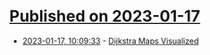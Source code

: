 # [Published on 2023-01-17](index.md)

* [2023-01-17, 10:09:33](https://news.ycombinator.com/item?id=34410879) - [Dijkstra Maps Visualized](http://www.roguebasin.com/index.php/Dijkstra_Maps_Visualized)
